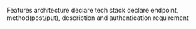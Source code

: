 Features
architecture
declare tech stack
declare endpoint, method(post/put), description and authentication requirement
